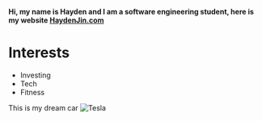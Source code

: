 **Hi, my name is Hayden and I am a software engineering student, here is my website [HaydenJin.com](http://HaydenJin.com)**
# Interests 
* Investing
* Tech
* Fitness

This is my dream car
![Tesla](https://www.motortrend.com/uploads/sites/5/2020/07/2018-Tesla-Model-3-18.jpg)
